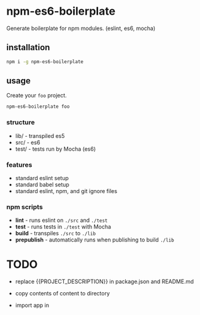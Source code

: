 # npm-es6-boilerplate

Generate boilerplate for npm modules. (eslint, es6, mocha)

## installation

```sh
npm i -g npm-es6-boilerplate
```

## usage

Create your `foo` project.

```sh
npm-es6-boilerplate foo
```

### structure

* lib/ - transpiled es5
* src/ - es6
* test/ - tests run by Mocha (es6)

### features

* standard eslint setup
* standard babel setup
* standard eslint, npm, and git ignore files

### npm scripts

* **lint** - runs eslint on `./src` and `./test`
* **test** - runs tests in `./test` with Mocha
* **build** - transpiles `./src` to `./lib`
* **prepublish** - automatically runs when publishing to build `./lib`

# TODO
* replace {{PROJECT_DESCRIPTION}} in package.json and README.md

* copy contents of content to directory

* import app in

